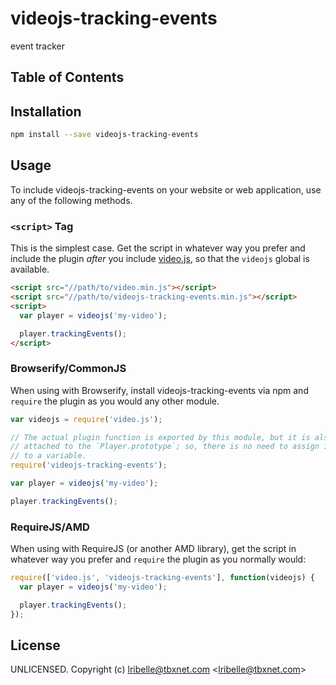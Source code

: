# videojs-tracking-events

event tracker

## Table of Contents

<!-- START doctoc -->
<!-- END doctoc -->
## Installation

```sh
npm install --save videojs-tracking-events
```

## Usage

To include videojs-tracking-events on your website or web application, use any of the following methods.

### `<script>` Tag

This is the simplest case. Get the script in whatever way you prefer and include the plugin _after_ you include [video.js][videojs], so that the `videojs` global is available.

```html
<script src="//path/to/video.min.js"></script>
<script src="//path/to/videojs-tracking-events.min.js"></script>
<script>
  var player = videojs('my-video');

  player.trackingEvents();
</script>
```

### Browserify/CommonJS

When using with Browserify, install videojs-tracking-events via npm and `require` the plugin as you would any other module.

```js
var videojs = require('video.js');

// The actual plugin function is exported by this module, but it is also
// attached to the `Player.prototype`; so, there is no need to assign it
// to a variable.
require('videojs-tracking-events');

var player = videojs('my-video');

player.trackingEvents();
```

### RequireJS/AMD

When using with RequireJS (or another AMD library), get the script in whatever way you prefer and `require` the plugin as you normally would:

```js
require(['video.js', 'videojs-tracking-events'], function(videojs) {
  var player = videojs('my-video');

  player.trackingEvents();
});
```

## License

UNLICENSED. Copyright (c) lribelle@tbxnet.com &lt;lribelle@tbxnet.com&gt;


[videojs]: http://videojs.com/
